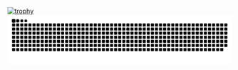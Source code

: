 
[![trophy](https://github-profile-trophy.vercel.app/?username=eeric&title=Stars,Followers,Commits,Repositories,Issues,MultiLanguage&theme=discord&margin-w=20&margin-h=15)](https://github.com/eeric)
![image](https://github.com/eeric/Pedestrian-detection-paper-list/blob/main/Visualize/github-snake.svg)



